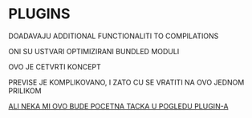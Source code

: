 # PLUGINS

DOADAVAJU ADDITIONAL FUNCTIONALITI TO COMPILATIONS

ONI SU USTVARI OPTIMIZIRANI BUNDLED MODULI

OVO JE CETVRTI KONCEPT

PREVISE JE KOMPLIKOVANO, I ZATO CU SE VRATITI NA OVO JEDNOM PRILIKOM

[ALI NEKA MI OVO BUDE POCETNA TACKA U POGLEDU PLUGIN-A](https://docs.google.com/presentation/d/1hFtMCMo62DgOIc-9OwgaVwPZHwv1cgMELArHcMbXlSI/edit#slide=id.g15e96ef847_0_475)